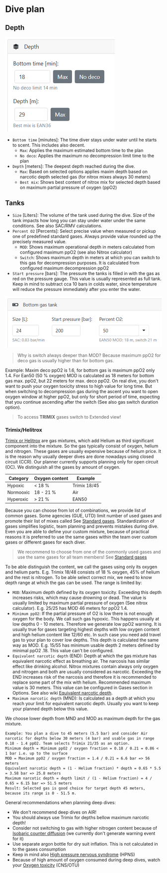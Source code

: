 # Dive plan

## Depth

![Target depth](./target_depth_properties.png)

* `Bottom time` [minutes]: The time diver stays under water until he starts to scent. This includes also decent.
  * `Max`: Applies the maximum estimated bottom time to the plan
  * `No deco`: Applies the maximum no decompression limit time to the plan
* `Depth` [meters]: The deepest depth reached during the dive.
  * `Max`: Based on selected options applies maxim depth based on narcotic depth selected gas (for nitrox mixes always 30 meters)
  * `Best mix`: Shows best content of nitrox mix for selected depth based on maximum partial pressure of oxygen (ppO2)

## Tanks

* `Size` [Liters]: The volume of the tank used during the dive. Size of the tank impacts how long you can stay under water under the same conditions. See also SAC/RMV calculations.
* `Percent O2` [Percents]: Select precise value when measured or pickup one of predefined standard gases. Always provide value rounded up the precisely measured value.
  * `MOD`: Shows maximum operational depth in meters calculated from configured maximum ppO2 (see also Nitrox calculator)
  * `Switch`: Shows maximum depth in meters at which you can switch to this gas for decompression purposes. It is calculated from configured maximum decompression ppO2
* `Start pressure` [bars]: The pressure the tanks is filled in with the gas as red on the pressure gauge. This value is usually represented as full tank. Keep in mind to subtract cca 10 bars in colds water, since temperature will reduce the pressure immediately after you enter the water.

![Tank properties](./tank_properties.png)

> Why is switch always deeper than MOD? Because maximum ppO2 for deco gas is usually higher than for bottom gas.

Example: Maxim deco ppO2 is 1.6, for bottom gas is maximum ppO2 only 1.4. For Ean50 (50 % oxygen) MOD is calculated as 18 meters for bottom gas max. ppO2, but 22 meters for max. deco ppO2. On real dive, you don't want to push your oxygen toxicity stress to high value for long time. But when switching to decompression gas during the ascent you want to open oxygen window at higher ppO2, but only for short period of time, expecting that you continue ascending after the switch (See also gas switch duration option).

> To access **TRIMIX** gases switch to Extended view!

### Trimix/Helitrox

[Trimix or Helitrox](https://en.wikipedia.org/wiki/Trimix_(breathing_gas)) are gas mixtures, which add Helium as third significant component into the mixture. So the gas typically consist of oxygen, helium and nitrogen. These gases are usually expensive because of helium price. It is the reason why usually deeper dives are done nowadays using closed circuit (CCR). Our planner currently supports planning only for open circuit (OC). We distinguish all the gases by amount of oxygen.

| Category | Oxygen content | Example |
| --- | --- | --- |
| Hypoxic | < 18 % | Trimix 18/45 |
| Normooxic | 18 - 21 % | Air |
| Hyperoxic | > 21 % | EAN50 |

Because you can choose from lot of combinations, we provide list of common gases. Some agencies (GUE, UTD) limit  number of used gases and promote their list of mixes called See [Standard gases](./standard_gases.md). Standardization of gases simplifies logistic, team planning and prevents mistakes during dive. Even you are able to define your custom mixture, because of practical reasons it is preferred to use the same gases within the team over custom gases or different gases for each diver.

> We recommend to choose from one of the commonly used gases and use the same gases for all team members! See [Standard gases](./standard_gases.md)

To be able distinguish the content, we call the gases using only its oxygen and helium parts. E.g. Trimix 18/48 consists of 18 % oxygen, 45% of helium and the rest is nitrogen. To be able select correct mix, we need to know depth range at which the gas can be used. The range is limited by:

* `MOD`: Maximum depth defined by its oxygen toxicity. Exceeding this depth increases risks, which may cause drowning or dead. The value is usually limited by maximum partial pressure of oxygen (See nitrox calculator). E.g. 25/25 has MOD 46 meters for ppO2 1.4.
* `Minimum ppO2`: If the partial pressure of O2 is low there is not enough oxygen for the body. We call such gas hypoxic. This happens usually at low depths 0 - 10 meters. Therefore we generate low ppO2 warning. It is usually true for gases targeting highest depths with low oxygen content and high helium content like 12/60 etc. In such case you need add travel gas to your plan to cover low depths. This depth is calculated the same way as MOD. E.g. 15/55 has minimum usable depth 2 meters defined by minimal ppO2 .18. This value can't be configured.
* `Equivalent narcotic depth` (END): Depth at which the gas mixture has equivalent narcotic effect as breathing air. The narcosis has similar effect like drinking alcohol. Nitrox mixtures contain always only oxygen and nitrogen and both are usually considered as narcotic. Exceeding the END increases risk of the narcosis and therefore it is recommended to replace some part of the mix with helium. Recommended maximum value is 30 meters. This value can be configured in Gases section in Options. See also wiki [Equivalent narcotic depth](https://en.wikipedia.org/wiki/Equivalent_narcotic_depth).
* `Maximum narcotic depth` (MND): Is calculated as a depth at which you reach your limit for equivalent narcotic depth. Usually you want to keep your planned depth below this value.

We choose lower depth from MND and MOD as maximum depth for the gas mixture.

```
Example: You plan a dive to 45 meters (5.5 bar) and consider Air narcotic for depths below 30 meters (4 bar) and usable gas in range 0.18 - 1.4 ppO2. Team selects Trimix 21/35 as an option.
Minimum depth = Minimum ppO2 / oxygen fraction = 0.18 / 0.21 = 0.86 < 1 bar i.e. up to the surface
MOD = Maximum ppO2 / oxygen fraction = 1.4 / 0.21 = 6.6 bar => 56 meters
Equivalent narcotic depth = (1 - Helium fraction) * depth = 0.65 * 5.5 = 3.58 bar => 25.8 meters
Maximum narcotic depth = depth limit / (1 - Helium fraction) = 4 / 0.65 = 6.15 bar => 51.5 meters
Result: Selected gas is good choice for target depth 45 meters, because its range is 0 - 51.5 m.
```

General recommendations when planning deep dives:

* We don't recommend deep dives on AIR!
* You should always use Trimix for depths bellow maximum narcotic depth!
* Consider not switching to gas with higher nitrogen content because of [Isobaric counter diffusion](https://en.wikipedia.org/wiki/Isobaric_counterdiffusion) (we currently don't generate warning event for it)
* Use separate argon bottle for dry suit inflation. This is not calculated in to the gases consumption
* Keep in mind also [High pressure nervous syndrome](https://en.wikipedia.org/wiki/High-pressure_nervous_syndrome) (HPNS)
* Because of high amount of oxygen consumed during deep dives, watch your [Oxygen toxicity](https://en.wikipedia.org/wiki/Oxygen_toxicity#Underwater) (CNS/OTU)
